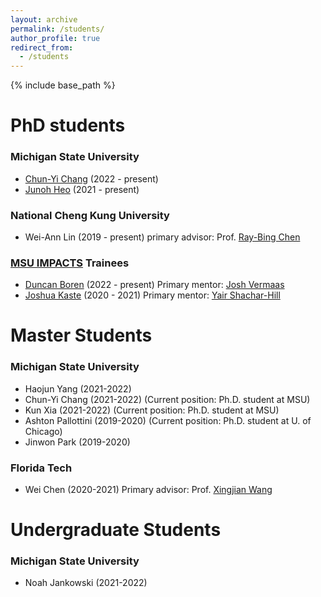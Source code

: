 ```yaml
---
layout: archive
permalink: /students/
author_profile: true
redirect_from:
  - /students
---
```


{% include base_path %}

PhD students
======

### Michigan State University

* [Chun-Yi Chang](https://stt.natsci.msu.edu/directory/tas-doctoral/chun-yi-chang/) (2022 -  present)
* [Junoh Heo](https://stt.natsci.msu.edu/directory/tas-doctoral/junoh-heo/) (2021 -  present)

### National Cheng Kung University

* Wei-Ann Lin (2019 -  present) 
    primary advisor: Prof. [Ray-Bing Chen](https://sites.google.com/view/ray-bingchenswebsite/home)

### [MSU IMPACTS](https://impacts.natsci.msu.edu/) Trainees

* [Duncan Boren](https://mps.natsci.msu.edu/research-people/students/duncan-boren/) (2022 -  present) 
    Primary mentor: [Josh Vermaas](https://prl.natsci.msu.edu/people/faculty/josh-vermaas/)
* [Joshua Kaste](https://bmb.natsci.msu.edu/graduate-students/bmb-graduate-students/joshua-kaste/) (2020 -  2021) 
    Primary mentor: [Yair Shachar-Hill](https://plantbiology.natsci.msu.edu/directory/yair-shachar-hill/)


  
Master Students
======

### Michigan State University

* Haojun Yang  (2021-2022)
* Chun-Yi Chang (2021-2022)
    (Current position: Ph.D. student at MSU)
* Kun Xia (2021-2022)
    (Current position: Ph.D. student at MSU)
* Ashton Pallottini (2019-2020)
    (Current position: Ph.D. student at U. of Chicago)
* Jinwon Park (2019-2020)

### Florida Tech

* Wei Chen (2020-2021)
    Primary advisor: Prof. [Xingjian Wang](https://www.depe.tsinghua.edu.cn/depeen/info/1297/1261.htm)

Undergraduate Students
======

### Michigan State University

* Noah Jankowski (2021-2022)
